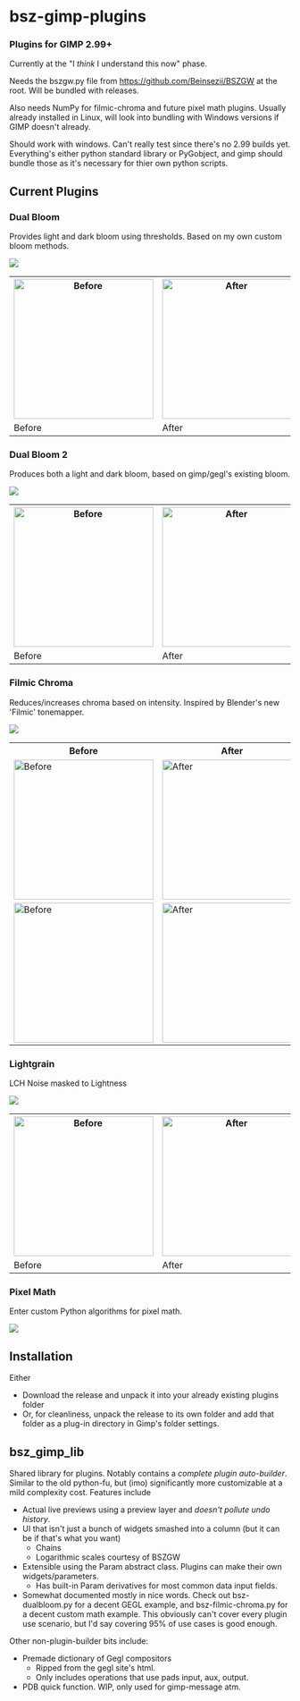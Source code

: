 # bsz-gimp-plugins
### Plugins for GIMP 2.99+
Currently at the "I *think* I understand this now" phase.

Needs the bszgw.py file from https://github.com/Beinsezii/BSZGW at the root. Will be bundled with releases.

Also needs NumPy for filmic-chroma and future pixel math plugins. Usually already installed in Linux, will look into bundling with Windows versions if GIMP doesn't already.

Should work with windows. Can't really test since there's no 2.99 builds yet. Everything's either python standard library or PyGobject, and gimp should bundle those as it's necessary for thier own python scripts.

## Current Plugins

### Dual Bloom
Provides light and dark bloom using thresholds. Based on my own custom bloom methods.

<img src="./bsz-dualbloom/during.png" />
<table class="img-compare">
  <tr>
    <th><img width=250 src="./bsz-dualbloom/before.png" alt="Before" /></th>
    <th><img width=250 src="./bsz-dualbloom/after.png" alt="After" /></th>
  </tr>
  <tr>
    <td>Before</td>
    <td>After</td>
  </tr>
</table>

### Dual Bloom 2
Produces both a light and dark bloom, based on gimp/gegl's existing bloom.

<img src="./bsz-dualbloom2/during.png" />
<table class="img-compare">
  <tr>
    <th><img width=250 src="./bsz-dualbloom2/before.png" alt="Before" /></th>
    <th><img width=250 src="./bsz-dualbloom2/after.png" alt="After" /></th>
  </tr>
  <tr>
    <td>Before</td>
    <td>After</td>
  </tr>
</table>

### Filmic Chroma
Reduces/increases chroma based on intensity. Inspired by Blender's new 'Filmic' tonemapper.

<img src="./bsz-filmic-chroma/during.png" />
<table class="img-compare">
  <tr>
    <th>Before</th>
    <th>After</th>
  </tr>
  <tr>
    <td><img width=250 src="./bsz-filmic-chroma/before.png" alt="Before" /></td>
    <td><img width=250 src="./bsz-filmic-chroma/after.png" alt="After" /></td>
  </tr>
  <tr>
    <td><img height=250 src="./bsz-filmic-chroma/before2.png" alt="Before" /></td>
    <td><img height=250 src="./bsz-filmic-chroma/after2.png" alt="After" /></td>
  </tr>
</table>

### Lightgrain
LCH Noise masked to Lightness

<img src="./bsz-lightgrain/during.png" />
<table class="img-compare">
  <tr>
    <th><img width=250 src="./bsz-lightgrain/before.png" alt="Before" /></th>
    <th><img width=250 src="./bsz-lightgrain/after.png" alt="After" /></th>
  </tr>
  <tr>
    <td>Before</td>
    <td>After</td>
  </tr>
</table>

### Pixel Math
Enter custom Python algorithms for pixel math.

<img src="./bsz-pixel-math/during.png" />

## Installation
Either
 - Download the release and unpack it into your already existing plugins folder
 - Or, for cleanliness, unpack the release to its own folder and add that folder as a plug-in directory in Gimp's folder settings.

## bsz_gimp_lib
Shared library for plugins. Notably contains a *complete plugin auto-builder*. Similar to the old python-fu, but (imo) significantly more customizable at a mild complexity cost. Features include
 - Actual live previews using a preview layer and *doesn't pollute undo history*.
 - UI that isn't just a bunch of widgets smashed into a column (but it can be if that's what you want)
   - Chains
   - Logarithmic scales courtesy of BSZGW
 - Extensible using the Param abstract class. Plugins can make their own widgets/parameters.
   - Has built-in Param derivatives for most common data input fields.
 - Somewhat documented mostly in nice words.
Check out bsz-dualbloom.py for a decent GEGL example, and bsz-filmic-chroma.py for a decent custom math example. This obviously can't cover every plugin use scenario, but I'd say covering 95% of use cases is good enough. 

Other non-plugin-builder bits include:
 - Premade dictionary of Gegl compositors
   - Ripped from the gegl site's html.
   - Only includes operations that use pads input, aux, output.
 - PDB quick function. WIP, only used for gimp-message atm.
